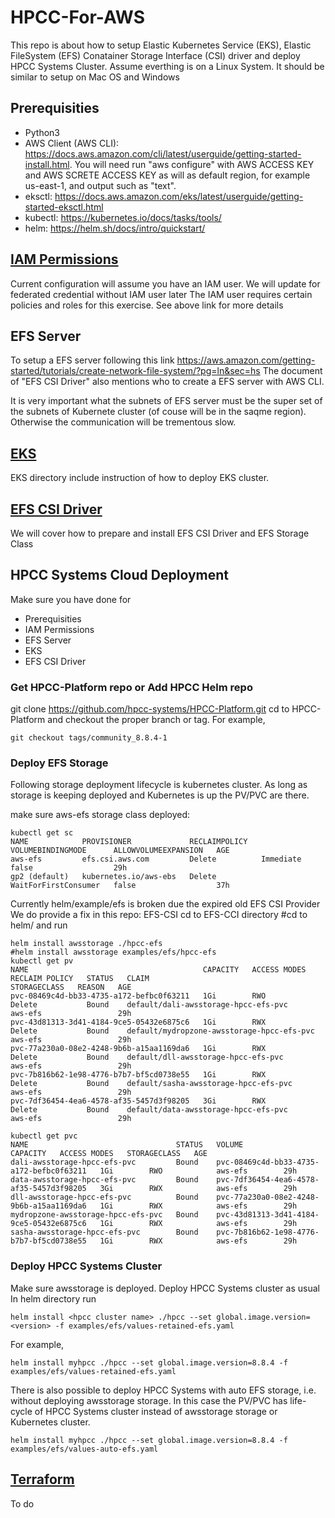 # HPCC-For-AWS
This repo is about how to setup Elastic Kubernetes Service (EKS), Elastic FileSystem (EFS) Conatainer Storage Interface (CSI) driver and deploy HPCC Systems Cluster.
Assume everthing is on a Linux System. It should be similar to setup on Mac OS and Windows

## Prerequisities
- Python3
- AWS Client (AWS CLI): https://docs.aws.amazon.com/cli/latest/userguide/getting-started-install.html. You will need run "aws configure" with AWS ACCESS KEY and AWS SCRETE ACCESS KEY as will as default region, for example us-east-1, and output such as "text".
- eksctl: https://docs.aws.amazon.com/eks/latest/userguide/getting-started-eksctl.html
- kubectl: https://kubernetes.io/docs/tasks/tools/
- helm: https://helm.sh/docs/intro/quickstart/


## [IAM Permissions](./IAM/README.md)
Current configuration will assume you have an IAM user. We will update for federated credential without IAM user later
The IAM user requires certain policies and roles for this exercise.  See above link for more details


## EFS Server
To setup a EFS server following this link https://aws.amazon.com/getting-started/tutorials/create-network-file-system/?pg=ln&sec=hs
The document of "EFS CSI Driver" also mentions who to create a EFS server with AWS CLI.

It is very important what the subnets of EFS server must be the super set of the subnets of Kubernete cluster (of couse will be in the saqme region). Otherwise the communication will be trementous slow.

## [EKS](./EKS/README.md)
EKS directory include instruction of how to deploy EKS cluster.


## [EFS CSI Driver](./EFS-CSI/README.md)
We will cover how to prepare and install EFS CSI Driver and EFS Storage Class



## HPCC Systems Cloud Deployment
Make sure you have done for
- Prerequisities
- IAM Permissions
- EFS Server
- EKS
- EFS CSI Driver

### Get HPCC-Platform repo or Add HPCC Helm repo
git clone https://github.com/hpcc-systems/HPCC-Platform.git
cd to HPCC-Platform and checkout the proper branch or tag.
For example,
```console
git checkout tags/community_8.8.4-1
```

### Deploy EFS Storage
Following storage deployment lifecycle is kubernetes cluster. As long as storage is keeping deployed and Kubernetes is up the PV/PVC are there.

make sure aws-efs storage class deployed:
```console
kubectl get sc
NAME            PROVISIONER             RECLAIMPOLICY   VOLUMEBINDINGMODE      ALLOWVOLUMEEXPANSION   AGE
aws-efs         efs.csi.aws.com         Delete          Immediate              false                  29h
gp2 (default)   kubernetes.io/aws-ebs   Delete          WaitForFirstConsumer   false                  37h
```
Currently helm/example/efs is broken due the expired old EFS CSI Provider
We do provide a fix in this repo: EFS-CSI
cd to EFS-CCI directory
#cd to helm/ and run
```console
helm install awsstorage ./hpcc-efs
#helm install awsstorage examples/efs/hpcc-efs
kubectl get pv
NAME                                       CAPACITY   ACCESS MODES   RECLAIM POLICY   STATUS   CLAIM                                        STORAGECLASS   REASON   AGE
pvc-08469c4d-bb33-4735-a172-befbc0f63211   1Gi        RWO            Delete           Bound    default/dali-awsstorage-hpcc-efs-pvc         aws-efs                 29h
pvc-43d81313-3d41-4184-9ce5-05432e6875c6   1Gi        RWX            Delete           Bound    default/mydropzone-awsstorage-hpcc-efs-pvc   aws-efs                 29h
pvc-77a230a0-08e2-4248-9b6b-a15aa1169da6   1Gi        RWX            Delete           Bound    default/dll-awsstorage-hpcc-efs-pvc          aws-efs                 29h
pvc-7b816b62-1e98-4776-b7b7-bf5cd0738e55   1Gi        RWX            Delete           Bound    default/sasha-awsstorage-hpcc-efs-pvc        aws-efs                 29h
pvc-7df36454-4ea6-4578-af35-5457d3f98205   3Gi        RWX            Delete           Bound    default/data-awsstorage-hpcc-efs-pvc         aws-efs                 29h

kubectl get pvc
NAME                                 STATUS   VOLUME                                     CAPACITY   ACCESS MODES   STORAGECLASS   AGE
dali-awsstorage-hpcc-efs-pvc         Bound    pvc-08469c4d-bb33-4735-a172-befbc0f63211   1Gi        RWO            aws-efs        29h
data-awsstorage-hpcc-efs-pvc         Bound    pvc-7df36454-4ea6-4578-af35-5457d3f98205   3Gi        RWX            aws-efs        29h
dll-awsstorage-hpcc-efs-pvc          Bound    pvc-77a230a0-08e2-4248-9b6b-a15aa1169da6   1Gi        RWX            aws-efs        29h
mydropzone-awsstorage-hpcc-efs-pvc   Bound    pvc-43d81313-3d41-4184-9ce5-05432e6875c6   1Gi        RWX            aws-efs        29h
sasha-awsstorage-hpcc-efs-pvc        Bound    pvc-7b816b62-1e98-4776-b7b7-bf5cd0738e55   1Gi        RWX            aws-efs        29h
```

### Deploy HPCC Systems Cluster
Make sure awsstorage is deployed.
Deploy HPCC Systems cluster as usual
In helm directory run
```code
helm install <hpcc cluster name> ./hpcc --set global.image.version=<version> -f examples/efs/values-retained-efs.yaml
```
For example,
```console
helm install myhpcc ./hpcc --set global.image.version=8.8.4 -f examples/efs/values-retained-efs.yaml
```

There is also possible to deploy HPCC Systems with auto EFS storage, i.e. without deploying awsstorage storage. In this case the PV/PVC has life-cycle of HPCC Systems cluster instead of awsstorage storage or Kubernetes cluster.
```console
helm install myhpcc ./hpcc --set global.image.version=8.8.4 -f examples/efs/values-auto-efs.yaml
```



## [Terraform](./Terraform/README.md)
To do
